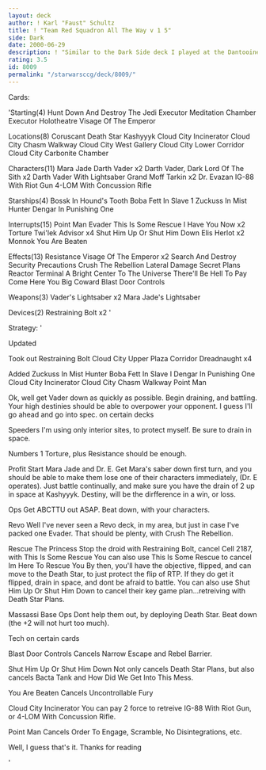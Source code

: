 ```yaml
---
layout: deck
author: ! Karl "Faust" Schultz
title: ! "Team Red Squadron All The Way v 1 5"
side: Dark
date: 2000-06-29
description: ! "Similar to the Dark Side deck I played at the Dantooine Regionals (went 2-1)"
rating: 3.5
id: 8009
permalink: "/starwarsccg/deck/8009/"
---
```

Cards: 

'Starting(4)
Hunt Down And Destroy The Jedi
Executor Meditation Chamber
Executor Holotheatre
Visage Of The Emperor

Locations(8)
Coruscant
Death Star
Kashyyyk
Cloud City Incinerator
Cloud City Chasm Walkway
Cloud City West Gallery
Cloud City Lower Corridor
Cloud City Carbonite Chamber

Characters(11)
Mara Jade
Darth Vader x2
Darth Vader, Dark Lord Of The Sith x2
Darth Vader With Lightsaber
Grand Moff Tarkin x2
Dr. Evazan
IG-88 With Riot Gun
4-LOM With Concussion Rifle

Starships(4)
Bossk In Hound's Tooth
Boba Fett In Slave 1
Zuckuss In Mist Hunter
Dengar In Punishing One

Interrupts(15)
Point Man
Evader
This Is Some Rescue
I Have You Now x2
Torture
Twi'lek Advisor x4
Shut Him Up Or Shut Him Down
Elis Herlot x2
Monnok
You Are Beaten

Effects(13)
Resistance
Visage Of The Emperor x2
Search And Destroy
Security Precautions
Crush The Rebellion
Lateral Damage
Secret Plans
Reactor Terminal
A Bright Center To The Universe
There'll Be Hell To Pay
Come Here You Big Coward
Blast Door Controls

Weapons(3)
Vader's Lightsaber x2
Mara Jade's Lightsaber

Devices(2)
Restraining Bolt x2 '

Strategy: '

Updated

Took out
Restraining Bolt
Cloud City Upper Plaza Corridor
Dreadnaught x4

Added
Zuckuss In Mist Hunter
Boba Fett In Slave I
Dengar In Punishing One
Cloud City Incinerator
Cloud City Chasm Walkway
Point Man

Ok, well get Vader down as quickly as possible. Begin draining, and battling. Your high destinies should be able to overpower your opponent. I guess I'll go ahead and go into spec. on certain decks

Speeders
I'm using only interior sites, to protect myself. Be sure to drain in space.

Numbers
1 Torture, plus Resistance should be enough.

Profit
Start Mara Jade and Dr. E. Get Mara's saber down first turn, and you should be able to make them lose one of their characters immediately, (Dr. E operates). Just battle continually, and make sure you have the drain of 2 up in space at Kashyyyk. Destiny, will be the dirfference in a win, or loss.

Ops
Get ABCTTU out ASAP. Beat down, with your characters.

Revo
Well I've never seen a Revo deck, in my area, but just in case I've packed one Evader. That should be plenty, with Crush The Rebellion.

Rescue The Princess
Stop the droid with Restraining Bolt, cancel Cell 2187, with This Is Some Rescue You can also use This Is Some Rescue to cancel Im Here To Rescue You By then, you'll have the objective, flipped, and can move to the Death Star, to just protect the flip of RTP. If they do get it flipped, drain in space, and dont be afraid to battle. You can also use Shut Him Up Or Shut Him Down to cancel their key game plan...retreiving with Death Star Plans.

Massassi Base Ops
Dont help them out, by deploying Death Star. Beat down (the +2 will not hurt too much).


Tech on certain cards

Blast Door Controls
Cancels Narrow Escape and Rebel Barrier.

Shut Him Up Or Shut Him Down
Not only cancels Death Star Plans, but also cancels Bacta Tank and How Did We Get Into This Mess.

You Are Beaten
Cancels Uncontrollable Fury

Cloud City Incinerator
You can pay 2 force to retreive IG-88 With Riot Gun, or 4-LOM With Concussion Rifle.

Point Man
Cancels Order To Engage, Scramble, No Disintegrations, etc.

Well, I guess that's it. Thanks for reading

'
